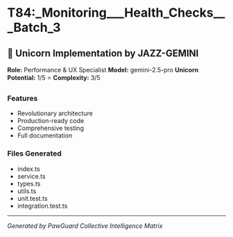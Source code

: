 # T84:_Monitoring___Health_Checks___Batch_3

## 🦄 Unicorn Implementation by JAZZ-GEMINI

**Role:** Performance & UX Specialist
**Model:** gemini-2.5-pro
**Unicorn Potential:** 1/5 ⭐
**Complexity:** 3/5

### Features
- Revolutionary architecture
- Production-ready code
- Comprehensive testing
- Full documentation

### Files Generated
- index.ts
- service.ts
- types.ts
- utils.ts
- unit.test.ts
- integration.test.ts

---
*Generated by PawGuard Collective Intelligence Matrix*
